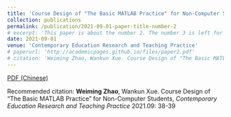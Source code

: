 ```yaml
---
title: 'Course Design of "The Basic MATLAB Practice" for Non-Computer Students'
collection: publications
permalink: /publication/2021-09-01-paper-title-number-2
# excerpt: 'This paper is about the number 2. The number 3 is left for future work.'
date: 2021-09-01
venue: 'Contemporary Education Research and Teaching Practice'
# paperurl: 'http://academicpages.github.io/files/paper2.pdf'
# citation: 'Weiming Zhao, Wankun Xue. Course Design of "The Basic MATLAB Practice" for Non-Computer-Science Students, Contemporary Education Research and Teaching Practice 2021.09: 38-39'
---
```


[PDF (Chinese)](http://zwm0426.github.io/files/针对非计算机专业学生的《MATLAB实践》课程设计.pdf)

Recommended citation: **Weiming Zhao**, Wankun Xue. Course Design of “The Basic MATLAB Practice” for Non-Computer Students, *Contemporary Education Research and Teaching Practice* 2021.09: 38-39
